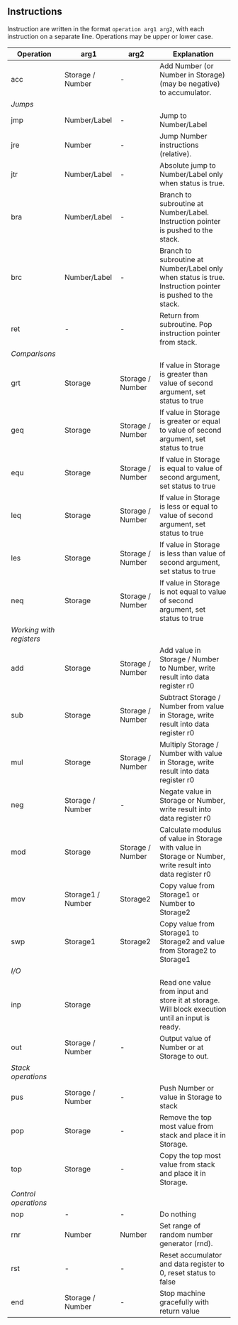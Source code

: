 ## Instructions

Instruction are written in the format `operation arg1 arg2`, with each instruction on a separate line. Operations may be upper or lower case.

|Operation|arg1|arg2|Explanation|
|--- |--- |--- |--- |
|acc|Storage / Number|-|Add Number (or Number in Storage) (may be negative) to accumulator.|
|*Jumps*||||
|jmp|Number/Label|-|Jump to Number/Label|
|jre|Number|-|Jump Number instructions (relative).|
|jtr|Number/Label|-|Absolute jump to Number/Label only when status is true.|
|bra|Number/Label|-|Branch to subroutine at Number/Label. Instruction pointer is pushed to the stack.|
|brc|Number/Label|-|Branch to subroutine at Number/Label only when status is true. Instruction pointer is pushed to the stack.|
|ret|-|-|Return from subroutine. Pop instruction pointer from stack.|
|*Comparisons*||||
|grt|Storage|Storage / Number|If value in Storage is greater than value of second argument, set status to true|
|geq|Storage|Storage / Number|If value in Storage is greater or equal to value of second argument, set status to true|
|equ|Storage|Storage / Number|If value in Storage is equal to value of second argument, set status to true|
|leq|Storage|Storage / Number|If value in Storage is less or equal to value of second argument, set status to true|
|les|Storage|Storage / Number|If value in Storage is less than value of second argument, set status to true|
|neq|Storage|Storage / Number|If value in Storage is not equal to value of second argument, set status to true|
|*Working with registers*||||
|add|Storage|Storage / Number|Add value in Storage / Number to Number, write result into data register r0|
|sub|Storage|Storage / Number|Subtract Storage / Number from value in Storage, write result into data register r0|
|mul|Storage|Storage / Number|Multiply Storage / Number with value in Storage, write result into data register r0|
|neg|Storage / Number|-|Negate value in Storage or Number, write result into data register r0|
|mod|Storage|Storage / Number|Calculate modulus of value in Storage with value in Storage or Number, write result into data register r0|
|mov|Storage1 / Number|Storage2|Copy value from Storage1 or Number to Storage2|
|swp|Storage1|Storage2|Copy value from Storage1 to Storage2 and value from Storage2 to Storage1|
|*I/O*||||
|inp|Storage||Read one value from input and store it at storage. Will block execution until an input is ready.|
|out|Storage / Number|-|Output value of Number or at Storage to out.|
|*Stack operations*||||
|pus|Storage / Number|-|Push Number or value in Storage to stack|
|pop|Storage|-|Remove the top most value from stack and place it in Storage.|
|top|Storage|-|Copy the top most value from stack and place it in Storage.|
|*Control operations*||||
|nop|-|-|Do nothing|
|rnr|Number|Number|Set range of random number generator (rnd).|
|rst|-|-|Reset accumulator and data register to 0, reset status to false|
|end|Storage / Number|-|Stop machine gracefully with return value|
